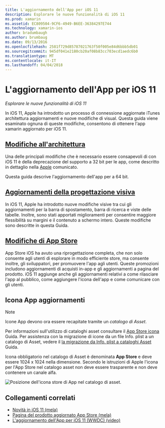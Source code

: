 ```yaml
---
title: L'aggiornamento dell'App per iOS 11
description: Esplorare le nuove funzionalità di iOS 11
ms.prod: xamarin
ms.assetid: EC809504-9CF6-4949-B6EE-36384297E744
ms.technology: xamarin-ios
author: bradumbaugh
ms.author: brumbaug
ms.date: 09/13/2016
ms.openlocfilehash: 2581f729d85787021763f50f005e84d6bbb5db01
ms.sourcegitcommit: 945df041e2180cb20af08b83cc703ecd1aedc6b0
ms.translationtype: MT
ms.contentlocale: it-IT
ms.lasthandoff: 04/04/2018
---
```

# <a name="updating-your-app-to-ios-11"></a>L'aggiornamento dell'App per iOS 11

_Esplorare le nuove funzionalità di iOS 11_

In iOS 11, Apple ha introdotto un processo di connessione aggiornate iTunes architettura aggiornamenti e nuove modifiche di visual. Questa guida viene esaminato ognuna di queste modifiche, consentono di ottenere l'app xamarin aggiornato per iOS 11.

## <a name="architecture-changesarchitecture-changesmd"></a>[Modifiche all'architettura](architecture-changes.md)

Una delle principali modifiche che è necessario essere consapevoli di con iOS 11 è della deprecazione del supporto a 32 bit per le app, come descritto in dettaglio nella [Apple](https://developer.apple.com/news/?id=06282017b) comunicato.

Questa guida descrive l'aggiornamento dell'app per a 64 bit.

## <a name="visual-design-updatesvisual-designmd"></a>[Aggiornamenti della progettazione visiva](visual-design.md)

In iOS 11, Apple ha introdotto nuove modifiche visive tra cui gli aggiornamenti per la barra di spostamento, barra di ricerca e viste delle tabelle. Inoltre, sono stati apportati miglioramenti per consentire maggiore flessibilità su margini e il contenuto a schermo intero. Queste modifiche sono descritte in questa Guida.

## <a name="app-store-changesapp-store-changesmd"></a>[Modifiche di App Store](app-store-changes.md)

App Store iOS ha avuto una riprogettazione completa, che non solo consente agli utenti di esplorare in modo efficiente store, ma consente inoltre, gli sviluppatori, per promuovere l'app agli utenti. Queste promozioni includono aggiornamenti di acquisti in-app e gli aggiornamenti a pagina del prodotto. iOS 11 aggiunge anche gli aggiornamenti relativi a come rilasciare l'app al pubblico, come aggiungere l'icona dell'app e come comunicare con gli utenti.

## <a name="app-icon-updates"></a>Icona App aggiornamenti

> [!NOTE]
> Icone App devono ora essere recapitate tramite un _catalogo di Asset_. 

Per informazioni sull'utilizzo di cataloghi asset consultare il [App Store icona](~/ios/app-fundamentals/images-icons/app-store-icon.md) Guida. Per assistenza con la migrazione di icone da un file Info. plist a un catalogo di Asset, vedere il [la migrazione da Info. plist a cataloghi Asset](~/ios/app-fundamentals/images-icons/app-icons.md) Guida.

Icona obbligatorio nel catalogo di Asset è denominata **App Store** e deve essere 1024 x 1024 nella dimensione. Secondo le istruzioni di Apple l'icona per l'App Store nel catalogo asset non deve essere trasparente e non deve contenere un canale alfa.

![Posizione dell'icona store di App nel catalogo di asset.](images/image1.png)

## <a name="related-links"></a>Collegamenti correlati

- [Novità in iOS 11 (mela)](https://developer.apple.com/ios/)
- [Pagina del prodotto aggiornato App Store (mela)](https://developer.apple.com/app-store/product-page/)
- [L'aggiornamento dell'App per iOS 11 (WWDC) (video)](https://developer.apple.com/videos/play/wwdc2017/204/)
